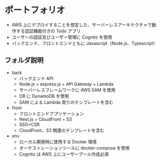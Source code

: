 # ポートフォリオ

- AWS 上にデプロイすることを想定した、サーバーレスアーキテクチャで動作する認証機能付きの Todo アプリ
- ユーザーの認証及びユーザー管理に Cognito を使用
- バックエンド、フロントエンドともに Javascript（Node.js、Typescript）

## フォルダ説明

- back
  - バックエンド API
  - Node.js + express.js + API Gateway + Lambda
  - サーバーレスフレームワークに AWS SAM を使用
  - DB に DynamoDB を使用
  - SAM による Lambda 周りのテンプレートを含む
- front
  - フロントエンドアプリケーション
  - Next.js + CloudFront + S3
  - SSG+CSR
  - CloudFront、S3 関連のテンプレートを含む
- env
  - ローカル開発時に使用する Docker 環境
  - オーケストレーションツールに docker-compose を使用
  - Cognito は AWS 上にユーザープール作成必須
